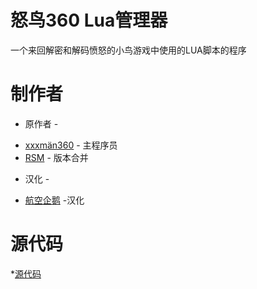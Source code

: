 # 怒鸟360 Lua管理器
一个来回解密和解码愤怒的小鸟游戏中使用的LUA脚本的程序

# 制作者
- 原作者 -
* [xxxmän360](https://github.com/xxxman360) - 主程序员
* [RSM](https://github.com/giroletm) - 版本合并
- 汉化 -
* [航空企鹅](https://space.bilibili.com/631743456) -汉化

# 源代码
*[源代码](https://github.com/AB360-org/LUAManager/releases)